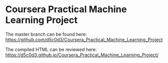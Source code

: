 # Coursera Practical Machine Learning Project

The master branch can be found here: https://github.com/d5c0d3/Coursera_Practical_Machine_Learning_Project

The compiled HTML can be reviewed here: https://d5c0d3.github.io/Coursera_Practical_Machine_Learning_Project/
